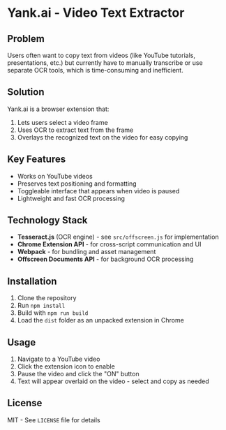 # Yank.ai - Video Text Extractor

## Problem
Users often want to copy text from videos (like YouTube tutorials, presentations, etc.) but currently have to manually transcribe or use separate OCR tools, which is time-consuming and inefficient.

## Solution
Yank.ai is a browser extension that:
1. Lets users select a video frame
2. Uses OCR to extract text from the frame
3. Overlays the recognized text on the video for easy copying

## Key Features
- Works on YouTube videos
- Preserves text positioning and formatting
- Toggleable interface that appears when video is paused
- Lightweight and fast OCR processing

## Technology Stack
- **Tesseract.js** (OCR engine) - see `src/offscreen.js` for implementation
- **Chrome Extension API** - for cross-script communication and UI
- **Webpack** - for bundling and asset management
- **Offscreen Documents API** - for background OCR processing

## Installation
1. Clone the repository
2. Run `npm install`
3. Build with `npm run build`
4. Load the `dist` folder as an unpacked extension in Chrome

## Usage
1. Navigate to a YouTube video
2. Click the extension icon to enable
3. Pause the video and click the "ON" button
4. Text will appear overlaid on the video - select and copy as needed

## License
MIT - See `LICENSE` file for details
